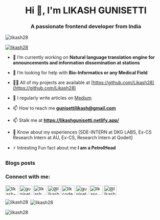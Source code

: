 <h1 align="center">Hi 👋, I'm LIKASH GUNISETTI</h1>
<h3 align="center">A passionate frontend developer from India</h3>

<p align="left"> <img src="https://komarev.com/ghpvc/?username=likash28&label=Profile%20views&color=0e75b6&style=flat" alt="likash28" /> </p>

<p align="left"> <a href="https://github.com/ryo-ma/github-profile-trophy"><img src="https://github-profile-trophy.vercel.app/?username=likash28" alt="likash28" /></a> </p>

- 🔭 I’m currently working on **Natural language translation engine for announcements and information dissemination at stations**

- 🤝 I’m looking for help with **Bio-Informatics or any Medical Field**

- 👨‍💻 All of my projects are available at [https://github.com/Likash28](https://github.com/Likash28)

- 📝 I regularly write articles on [Medium](Medium)

- 📫 How to reach me **gunisettilikash@gmail.com**

- 📫 Stalk me at **https://likashgunisetti.netlify.app/**

- 📄 Know about my experiences [SDE-INTERN at DKG LABS, Ex-CS Research Intern at AU, Ex-CS, Research Intern at Qodeit]

- ⚡ Intresting Fun fact about me **I am a PetrolHead**

### Blogs posts
<!-- BLOG-POST-LIST:START -->
<!-- BLOG-POST-LIST:END -->

<h3 align="left">Connect with me:</h3>
<p align="left">
<a href="https://linkedin.com/in/likash-gunisetti" target="blank"><img align="center" src="https://raw.githubusercontent.com/rahuldkjain/github-profile-readme-generator/master/src/images/icons/Social/linked-in-alt.svg" alt="likash-gunisetti" height="30" width="40" /></a>
<a href="https://kaggle.com/gunisettilikash" target="blank"><img align="center" src="https://raw.githubusercontent.com/rahuldkjain/github-profile-readme-generator/master/src/images/icons/Social/kaggle.svg" alt="gunisettilikash" height="30" width="40" /></a>
<a href="https://instagram.com/likash_pil" target="blank"><img align="center" src="https://raw.githubusercontent.com/rahuldkjain/github-profile-readme-generator/master/src/images/icons/Social/instagram.svg" alt="likash_pil" height="30" width="40" /></a>
<a href="https://medium.com/@likashgunisetti" target="blank"><img align="center" src="https://raw.githubusercontent.com/rahuldkjain/github-profile-readme-generator/master/src/images/icons/Social/medium.svg" alt="@likashgunisetti" height="30" width="40" /></a>
<a href="https://www.codechef.com/users/likcode_123" target="blank"><img align="center" src="https://cdn.jsdelivr.net/npm/simple-icons@3.1.0/icons/codechef.svg" alt="likcode_123" height="30" width="40" /></a>
<a href="https://www.hackerrank.com/gunisetti likash" target="blank"><img align="center" src="https://raw.githubusercontent.com/rahuldkjain/github-profile-readme-generator/master/src/images/icons/Social/hackerrank.svg" alt="gunisetti likash" height="30" width="40" /></a>
<a href="https://www.leetcode.com/likass" target="blank"><img align="center" src="https://raw.githubusercontent.com/rahuldkjain/github-profile-readme-generator/master/src/images/icons/Social/leet-code.svg" alt="likass" height="30" width="40" /></a>
<a href="https://www.hackerearth.com/@likashgunisetti" target="blank"><img align="center" src="https://raw.githubusercontent.com/rahuldkjain/github-profile-readme-generator/master/src/images/icons/Social/hackerearth.svg" alt="@likashgunisetti" height="30" width="40" /></a>
</p>


<p><img align="left" src="https://github-readme-stats.vercel.app/api/top-langs?username=likash28&show_icons=true&locale=en&layout=compact" alt="likash28" /></p>

<p>&nbsp;<img align="center" src="https://github-readme-stats.vercel.app/api?username=likash28&show_icons=true&locale=en" alt="likash28" /></p>

<p><img align="center" src="https://github-readme-streak-stats.herokuapp.com/?user=likash28&" alt="likash28" /></p>
